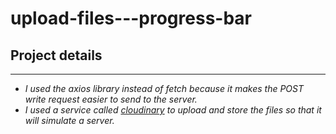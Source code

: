# upload-files---progress-bar
## Project details
---
-  *I used the *axios* library instead of *fetch* because it makes the POST write request easier to send to the server.*
- *I used a service called [cloudinary](https://cloudinary.com) to upload and store the files so that it will simulate a server.*
